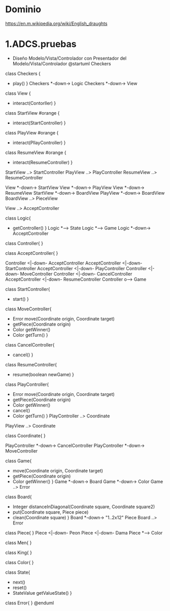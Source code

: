 # Dominio
https://en.m.wikipedia.org/wiki/English_draughts


# 1.ADCS.pruebas

- Diseño Modelo/Vista/Controlador con Presentador del Modelo/Vista/Controlador
@startuml Checkers

class Checkers {
+ play()
}
Checkers *-down-> Logic
Checkers *-down-> View

class View {
+ interact(Contorller)
}

class StartView #orange {
+ interact(StartController)
}

class PlayView  #orange {
+ interact(PllayController)
}

class ResumeView  #orange {
+ interact(ResumeController)
}

StartView ..> StartController
PlayView ..> PlayController
ResumeView ..> ResumeController

View *-down-> StartView
View *-down-> PlayView
View *-down-> ResumeView
StartView *-down-> BoardView
PlayView *-down-> BoardView
BoardView ..> PieceView

View ..> AcceptController

class Logic{
+ getController()
}
Logic *--> State
Logic *--> Game
Logic *-down-> AcceptController

class Controller{
}

class AcceptController{
}

Controller <|-down- AcceptController
AcceptController <|-down- StartController
AcceptController <|-down- PlayController
Controller <|-down- MoveController
Controller <|-down- CancelController
AcceptController <|-down- ResumeController
Controller o--> Game

class StartController{
  + start()
}

class MoveController{
+ Error move(Coordinate origin, Coordinate target)
+ getPiece(Coordinate origin)
+ Color getWinner()
+ Color getTurn()
}

class CancelController{
+ cancel()
}

class ResumeController{
  + resume(boolean newGame) 
}

class PlayController{
+ Error move(Coordinate origin, Coordinate target)
+ getPiece(Coordinate origin)
+ Color getWinner()
+ cancel()
+ Color getTurn()
}
PlayController ..> Coordinate

PlayView ..> Coordinate

class Coordinate{
}

PlayController *-down-> CancelController
PlayController *-down-> MoveController


class Game{
+ move(Coordinate origin, Coordinate target)
+ getPiece(Coordinate origin)
+ Color getWinner()
}
Game *-down-> Board
Game *-down-> Color
Game ..> Error

class Board{
+ Integer distanceInDiagonal(Coordinate square, Coordinate square2)
+ put(Coordinate square, Piece piece)
+ clean(Coordinate square)
}
Board *-down-> "1..2x12" Piece
Board ..> Error


class Piece{
}
Piece <|-down- Peon
Piece <|-down- Dama
Piece *--> Color 

class Men{
}

class King{
}

class Color{
}

class State{
+ next()
+ reset()
+ StateValue getValueState()
}

class Error{
}
@enduml
